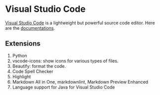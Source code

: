 # Visual Studio Code

[Visual Studio Code](https://code.visualstudio.com) is a lightweight but powerful source code editor. Here are the [documentations](https://code.visualstudio.com/docs).

## Extensions

1. Python
2. vscode-icons: show icons for various types of files.
3. Beautify: format the code.
4. Code Spell Checker
5. Highlight
6. Markdown All in One, markdownlint, Markdown Preview Enhanced
7. Language support for Java for Visual Studio Code
